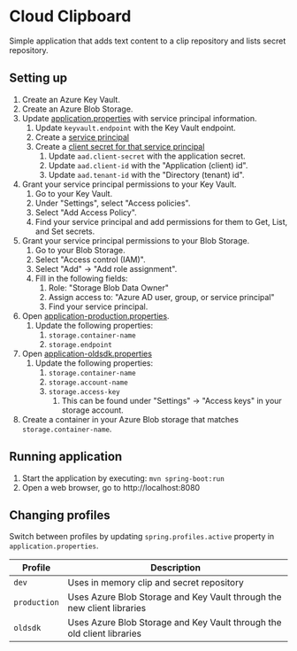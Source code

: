 # Cloud Clipboard

Simple application that adds text content to a clip repository and lists secret repository.

## Setting up

1. Create an Azure Key Vault.
1. Create an Azure Blob Storage.
1. Update [application.properties](src/main/resources/application.properties) with service principal information.
    1. Update `keyvault.endpoint` with the Key Vault endpoint.
    1. Create a [service principal](https://docs.microsoft.com/en-us/azure/active-directory/develop/howto-create-service-principal-portal)
    1. Create a [client secret for that service principal](https://docs.microsoft.com/en-us/azure/active-directory/develop/howto-create-service-principal-portal#create-a-new-application-secret)
        1. Update `aad.client-secret` with the application secret.
        1. Update `aad.client-id` with the "Application (client) id".
        1. Update `aad.tenant-id` with the "Directory (tenant) id".
1. Grant your service principal permissions to your Key Vault.
    1. Go to your Key Vault.
    1. Under "Settings", select "Access policies".
    1. Select "Add Access Policy".
    1. Find your service principal and add permissions for them to Get, List, and Set secrets.
1. Grant your service principal permissions to your Blob Storage.
    1. Go to your Blob Storage.
    1. Select "Access control (IAM)".
    1. Select "Add" -> "Add role assignment".
    1. Fill in the following fields:
        1. Role: "Storage Blob Data Owner"
        1. Assign access to: "Azure AD user, group, or service principal"
        1. Find your service principal.
1. Open [application-production.properties](src/main/resources/application-production.properties).
    1. Update the following properties:
        1. `storage.container-name`
        1. `storage.endpoint`
1. Open [application-oldsdk.properties](src/main/resources/application-oldsdk.properties)
    1. Update the following properties:
        1. `storage.container-name`
        1. `storage.account-name`
        1. `storage.access-key`
            1. This can be found under "Settings" -> "Access keys" in your storage account.
1. Create a container in your Azure Blob storage that matches `storage.container-name`.

## Running application

1. Start the application by executing: `mvn spring-boot:run`
1. Open a web browser, go to http://localhost:8080

## Changing profiles

Switch between profiles by updating `spring.profiles.active` property in `application.properties`.

| Profile | Description |
|---|---|
| `dev` | Uses in memory clip and secret repository |
| `production` | Uses Azure Blob Storage and Key Vault through the new client libraries |
| `oldsdk` | Uses Azure Blob Storage and Key Vault through the old client libraries |

